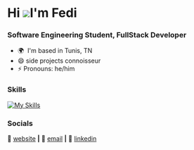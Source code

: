 Hi ![](https://user-images.githubusercontent.com/18350557/176309783-0785949b-9127-417c-8b55-ab5a4333674e.gif)I'm Fedi
=====================================================================================================================================

### Software Engineering Student, FullStack Developer

* 🌍  I'm based in Tunis, TN
* 😄  side projects connoisseur
* ⚡  Pronouns: he/him

### Skills

[![My Skills](https://skillicons.dev/icons?i=js,ts,html,css,figma,java,py,c,cpp,cs,dotnet,php,symfony,nodejs,npm,express,nestjs,graphql,react,vite,tailwind,supabase,heroku,jest,postman,git,docker,rabbitmq,vim,neovim,nginx,linux,arch,postgres,mongodb,mysql,prisma,pug,sklearn,tesnorflow)](https://skillicons.dev)

### Socials

🏡 [website][website] **|** 
📰 [email][email] **|** 
👔 [linkedin][linkedin]


[banner]: https://raw.githubusercontent.com/Med-Fedi-Adel/Med-Fedi-Adel/main/Banner.png
[website]: https://fedis-trendy-site.webflow.io
[email]: fediadel987@gmail.com
[linkedin]: https://www.linkedin.com/in/mohamed-fedi-adel-866a5521b

